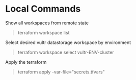 # Local Commands

Show all workspaces from remote state
> terraform workspace list 

Select desired vultr datastorage workspace by environment
> terraform workspace select vultr-ENV-cluster

Apply the terraform
> terraform apply -var-file="secrets.tfvars"
